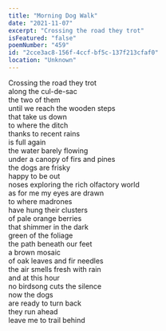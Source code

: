 ```yaml
---
title: "Morning Dog Walk"
date: "2021-11-07"
excerpt: "Crossing the road they trot"
isFeatured: "false"
poemNumber: "459"
id: "2cce3ac8-156f-4ccf-bf5c-137f213cfaf0"
location: "Unknown"
---
```


Crossing the road they trot  
along the cul-de-sac  
the two of them  
until we reach the wooden steps  
that take us down  
to where the ditch  
thanks to recent rains  
is full again  
the water barely flowing  
under a canopy of firs and pines  
the dogs are frisky  
happy to be out  
noses exploring the rich olfactory world  
as for me my eyes are drawn  
to where madrones  
have hung their clusters  
of pale orange berries  
that shimmer in the dark  
green of the foliage  
the path beneath our feet  
a brown mosaic  
of oak leaves and fir needles  
the air smells fresh with rain  
and at this hour  
no birdsong cuts the silence  
now the dogs  
are ready to turn back  
they run ahead  
leave me to trail behind

